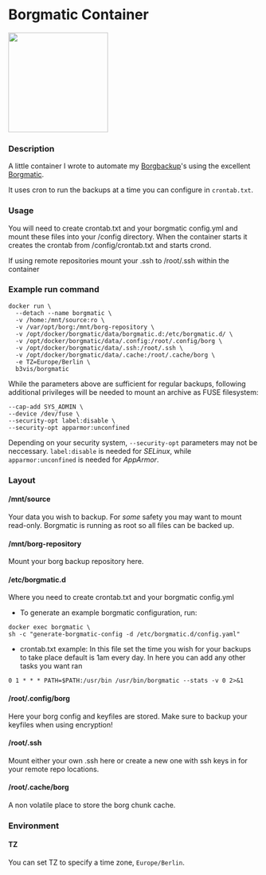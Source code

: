 # Borgmatic Container
<img src="https://camo.githubusercontent.com/24287203ea7c7906b72341780f067ad44408ff99/68747470733a2f2f63646e2e7261776769742e636f6d2f77697474656e2f626f72676d617469632f6d61737465722f7374617469632f626f72676d617469632e737667" width="200" height="200" />

### Description

A little container I wrote to automate my [Borgbackup](https://github.com/borgbackup)'s using the excellent [Borgmatic](https://github.com/witten/borgmatic).

It uses cron to run the backups at a time you can configure in `crontab.txt`.

### Usage

You will need to create crontab.txt and your borgmatic config.yml and mount these files into your /config directory. When the container starts it creates the crontab from /config/crontab.txt and starts crond.

If using remote repositories mount your .ssh to /root/.ssh within the container

### Example run command
```
docker run \
  --detach --name borgmatic \
  -v /home:/mnt/source:ro \
  -v /var/opt/borg:/mnt/borg-repository \
  -v /opt/docker/borgmatic/data/borgmatic.d:/etc/borgmatic.d/ \
  -v /opt/docker/borgmatic/data/.config:/root/.config/borg \
  -v /opt/docker/borgmatic/data/.ssh:/root/.ssh \
  -v /opt/docker/borgmatic/data/.cache:/root/.cache/borg \
  -e TZ=Europe/Berlin \
  b3vis/borgmatic
```
While the parameters above are sufficient for regular backups, following additional privileges will be needed to mount an archive as FUSE filesystem:
```
--cap-add SYS_ADMIN \
--device /dev/fuse \
--security-opt label:disable \
--security-opt apparmor:unconfined
```
Depending on your security system, `--security-opt` parameters may not be neccessary. `label:disable` is needed for *SELinux*, while `apparmor:unconfined` is needed for *AppArmor*.

### Layout
#### /mnt/source
Your data you wish to backup. For *some* safety you may want to mount read-only. Borgmatic is running as root so all files can be backed up. 
#### /mnt/borg-repository 
Mount your borg backup repository here.
#### /etc/borgmatic.d
Where you need to create crontab.txt and your borgmatic config.yml
- To generate an example borgmatic configuration, run:
```
docker exec borgmatic \
sh -c "generate-borgmatic-config -d /etc/borgmatic.d/config.yaml"
```
- crontab.txt example: In this file set the time you wish for your backups to take place default is 1am every day. In here you can add any other tasks you want ran
```
0 1 * * * PATH=$PATH:/usr/bin /usr/bin/borgmatic --stats -v 0 2>&1
```
#### /root/.config/borg
Here your borg config and keyfiles are stored. Make sure to backup your keyfiles when using encryption!
#### /root/.ssh
Mount either your own .ssh here or create a new one with ssh keys in for your remote repo locations.
#### /root/.cache/borg
A non volatile place to store the borg chunk cache.
### Environment
#### TZ
You can set TZ to specify a time zone, `Europe/Berlin`.
